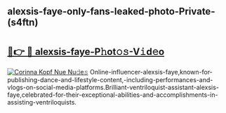 ## alexsis-faye-only-fans​-leaked-photo​-Private-(s4ftn)


# <h2><a href="https://mediaupload.pro?title=alexsis-faye&ref=git">🔗👉 🔴 alexsis-faye-P𝚑ot𝚘𝚜-V𝚒d𝚎o</a></h2>

[![Corinna Kopf Nue Nu𝚍e𝚜](https://i.imgur.com/0qMVB7G.gif)](https://mediaupload.pro?title=alexsis-faye&ref=git)
Online-influencer-alexsis-faye,known-for-publishing-dance-and-lifestyle-content,-including-performances-and-vlogs-on-social-media-platforms.Brilliant-ventriloquist-assistant-alexsis-faye,celebrated-for-their-exceptional-abilities-and-accomplishments-in-assisting-ventriloquists.  